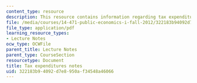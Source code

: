 ```yaml
---
content_type: resource
description: This resource contains information regarding tax expenditures notes.
file: /media/courses/14-471-public-economics-i-fall-2012/322183b94092d7e8950af34548a46066_MIT14_471F12_tax_expend.pdf
file_type: application/pdf
learning_resource_types:
- Lecture Notes
ocw_type: OCWFile
parent_title: Lecture Notes
parent_type: CourseSection
resourcetype: Document
title: Tax expenditures notes
uid: 322183b9-4092-d7e8-950a-f34548a46066
---
```

